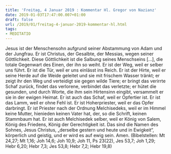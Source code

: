 ```yaml
---
title: 'Freitag, 4 Januar 2019 : Kommentar Hl. Gregor von Nazianz'
date: 2019-01-03T17:47:00.007+01:00
draft: false
url: /2019/01/freitag-4-januar-2019-kommentar-hl.html
tags: 
- MEDITATIO
---
```


Jesus ist der Menschensohn aufgrund seiner Abstammung von Adam und der Jungfrau. Er ist Christus, der Gesalbte, der Messias, wegen seiner Göttlichkeit. Diese Göttlichkeit ist die Salbung seines Menschseins \[...\], die totale Gegenwart des Einen, der ihn so weiht. Er ist der Weg, weil er selber uns führt. Er ist die Tür, weil er uns einlässt ins Reich. Er ist der Hirte, weil er seine Herde auf die Weide geleitet und sie mit frischem Wasser tränkt; er zeigt ihr den Weg und verteidigt sie gegen wilde Tiere; er bringt das verirrte Schaf zurück, findet das verlorene, verbindet das verletzte; er hütet die gesunden, und durch Worte, die ihm sein Hirtensinn eingibt, versammelt er sie in der ewigen Heimat. Er ist auch das Schaf, weil er Opfertier ist. Er ist das Lamm, weil er ohne Fehl ist. Er ist Hoherpriester, weil er das Opfer darbringt. Er ist Priester nach der Ordnung Melchisedeks, weil er im Himmel keine Mutter, hienieden keinen Vater hat, der, so die Schrift, keinen Stammbaum hat. Er ist auch Melchisedek selber, weil er König von Salem, König des Friedens, König der Gerechtigkeit ist. Das sind die Namen des Sohnes, Jesus Christus, „derselbe gestern und heute und in Ewigkeit“, körperlich und geistig, und er wird es auf ewig sein. Amen. (Bibelstellen: Mt 24,27; Mt 1,16; Joh 14,6; Joh 10,9; Joh 11, Ps 23(22), Jes 53,7; Joh 1,29; Hebr 6,20; Hebr 7,3; Jes 53,8; Hebr 7,2; Hebr 19,8)